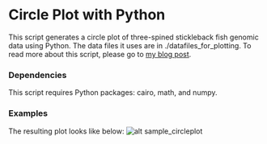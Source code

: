 # Circle Plot with Python
This script generates a circle plot of
three-spined stickleback fish genomic data using Python. The data
files it uses are in ./datafiles_for_plotting. To read more about this script, please go to [my blog post](http://jeenalee.com/blog_entries/1.html).
### Dependencies 
This script requires Python packages: cairo, math, and numpy.
### Examples
The resulting plot looks like below:
![alt sample_circleplot](https://github.com/jeenalee/circle_plot/blob/master/example_images/example_circleplot.png)
